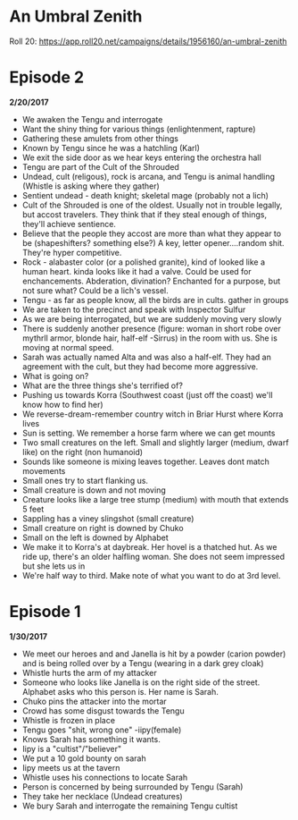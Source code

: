# An Umbral Zenith

Roll 20: https://app.roll20.net/campaigns/details/1956160/an-umbral-zenith

# Episode 2
**2/20/2017**
- We awaken the Tengu and interrogate
- Want the shiny thing for various things (enlightenment, rapture)
- Gathering these amulets from other things
- Known by Tengu since he was a hatchling (Karl)
- We exit the side door as we hear keys entering the orchestra hall
- Tengu are part of the Cult of the Shrouded
- Undead, cult (religous), rock is arcana, and Tengu is animal handling (Whistle is asking where they gather)
- Sentient undead - death knight; skeletal mage (probably not a lich)
- Cult of the Shrouded is one of the oldest. Usually not in trouble legally, but accost travelers. They think that if they steal enough of things, they'll achieve sentience. 
- Believe that the people they accost are more than what they appear to be (shapeshifters? something else?) A key, letter opener....random shit. They're hyper competitive. 
- Rock - alabaster color (or a polished granite), kind of looked like a human heart. kinda looks like it had a valve. Could be used for enchancements. Abderation, divination? Enchanted for a purpose, but not sure what? Could be a lich's vessel.
- Tengu - as far as people know, all the birds are in cults. gather in groups
- We are taken to the precinct and speak with Inspector Sulfur
- As we are being interrogated, but we are suddenly moving very slowly 
- There is suddenly another presence (figure: woman in short robe over mythrll armor, blonde hair, half-elf -Sirrus) in the room with us. She is moving at normal speed. 
- Sarah was actually named Alta and was also a half-elf. They had an agreement with the cult, but they had become more aggressive. 
- What is going on?
- What are the three things she's terrified of?
- Pushing us towards Korra (Southwest coast (just off the coast) we'll know how to find her)
- We reverse-dream-remember country witch in Briar Hurst where Korra lives
- Sun is setting. We remember a horse farm where we can get mounts
- Two small creatures on the left. Small and slightly larger (medium, dwarf like) on the right (non humanoid)
- Sounds like someone is mixing leaves together. Leaves dont match movements
- Small ones try to start flanking us. 
- Small creature is down and not moving
- Creature looks like a large tree stump (medium) with mouth that extends 5 feet
- Sappling has a viney slingshot (small creature)
- Small creature on right is downed by Chuko
- Small on the left is downed by Alphabet
- We make it to Korra's at daybreak. Her hovel is a thatched hut. As we ride up, there's an older halfling woman. She does not seem impressed but she lets us in
- We're half way to third. Make note of what you want to do at 3rd level. 

# Episode 1
**1/30/2017**
- We meet our heroes and and Janella is hit by a powder (carion powder) and is being rolled over by a Tengu (wearing in a dark grey cloak)
- Whistle hurts the arm of my attacker
- Someone who looks like Janella is on the right side of the street. Alphabet asks who this person is. Her name is Sarah. 
- Chuko pins the attacker into the mortar
- Crowd has some disgust towards the Tengu
- Whistle is frozen in place
- Tengu goes "shit, wrong one" -iipy(female)
- Knows Sarah has something it wants. 
- Iipy is a "cultist"/"believer"
- We put a 10 gold bounty on sarah
- Iipy meets us at the tavern
- Whistle uses his connections to locate Sarah
- Person is concerned by being surrounded by Tengu (Sarah)
- They take her necklace (Undead creatures)
- We bury Sarah and interrogate the remaining Tengu cultist





